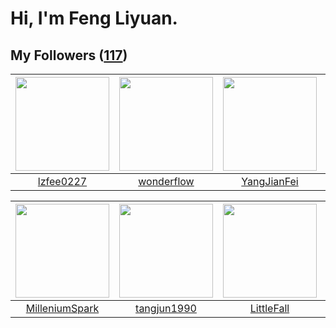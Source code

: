 # Hi, I'm Feng Liyuan.

## My Followers ([117](https://github.com/SunRunAway?tab=followers))

| <img src="https://avatars.githubusercontent.com/u/1984045?v=4" width="150" height="150" /> | <img src="https://avatars.githubusercontent.com/u/2173670?v=4" width="150" height="150" /> | <img src="https://avatars.githubusercontent.com/u/16703333?v=4" width="150" height="150" /> | <img src="https://avatars.githubusercontent.com/u/1459834?v=4" width="150" height="150" /> |
| :----------------------------------------------------------------------------------------: | :----------------------------------------------------------------------------------------: | :-----------------------------------------------------------------------------------------: | :----------------------------------------------------------------------------------------: |
|                          [lzfee0227](https://github.com/lzfee0227)                         |                         [wonderflow](https://github.com/wonderflow)                        |                        [YangJianFei](https://github.com/YangJianFei)                        |                        [songjiayang](https://github.com/songjiayang)                       |

| <img src="https://avatars.githubusercontent.com/u/34684800?v=4" width="150" height="150" /> | <img src="https://avatars.githubusercontent.com/u/7368838?v=4" width="150" height="150" /> | <img src="https://avatars.githubusercontent.com/u/30543181?v=4" width="150" height="150" /> | <img src="https://avatars.githubusercontent.com/u/1171686?v=4" width="150" height="150" /> |
| :-----------------------------------------------------------------------------------------: | :----------------------------------------------------------------------------------------: | :-----------------------------------------------------------------------------------------: | :----------------------------------------------------------------------------------------: |
|                     [MilleniumSpark](https://github.com/MilleniumSpark)                     |                        [tangjun1990](https://github.com/tangjun1990)                       |                         [LittleFall](https://github.com/LittleFall)                         |                            [wangtuo](https://github.com/wangtuo)                           |